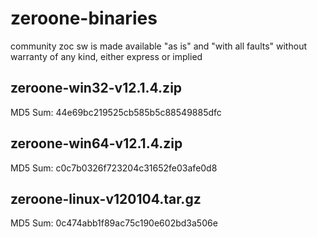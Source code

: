 # zeroone-binaries
community zoc sw is made available "as is" and "with all faults" without warranty of any kind, either express or implied

## zeroone-win32-v12.1.4.zip
MD5 Sum: 44e69bc219525cb585b5c88549885dfc

## zeroone-win64-v12.1.4.zip
MD5 Sum: c0c7b0326f723204c31652fe03afe0d8

## zeroone-linux-v120104.tar.gz
MD5 Sum: 0c474abb1f89ac75c190e602bd3a506e
